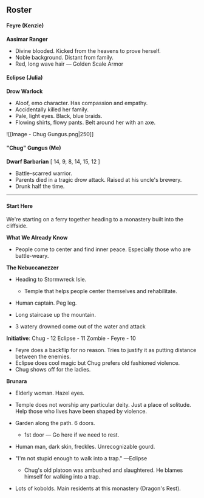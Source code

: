 ## Roster
#### Feyre (Kenzie)
**Aasimar Ranger**
- Divine blooded. Kicked from the heavens to prove herself.
- Noble background. Distant from family.
- Red, long wave hair — Golden Scale Armor
#### Eclipse (Julia)
**Drow Warlock**
- Aloof, emo character. Has compassion and empathy.
- Accidentally killed her family.
- Pale, light eyes. Black, blue braids.
- Flowing shirts, flowy pants. Belt around her with an axe.


![[Image - Chug Gungus.png|250]]
#### "Chug" Gungus (Me)
**Dwarf Barbarian**
[ 14, 9, 8, 14, 15, 12 ]
- Battle-scarred warrior.
- Parents died in a tragic drow attack. Raised at his uncle's brewery.
- Drunk half the time.

***
#### Start Here
We're starting on a ferry together heading to a monastery built into the cliffside.

**What We Already Know**
- People come to center and find inner peace. Especially those who are battle-weary.

**The Nebuccanezzer**
- Heading to Stormwreck Isle.
	- Temple that helps people center themselves and rehabilitate.

- Human captain. Peg leg.
- Long staircase up the mountain.
- 3 watery drowned come out of the water and attack

**Initiative**:
Chug - 12
Eclipse - 11
Zombie - 
Feyre - 10

- Feyre does a backflip for no reason. Tries to justify it as putting distance between the enemies.
- Eclipse does cool magic but Chug prefers old fashioned violence.
- Chug shows off for the ladies.

**Brunara**
- Elderly woman. Hazel eyes.
- Temple does not worship any particular deity. Just a place of solitude. Help those who lives have been shaped by violence.

- Garden along the path. 6 doors. 
	- 1st door — Go here if we need to rest.

- Human man, dark skin, freckles. Unrecognizable gourd.
- "I'm not stupid enough to walk into a trap." —Eclipse
	- Chug's old platoon was ambushed and slaughtered. He blames himself for walking into a trap.

- Lots of kobolds. Main residents at this monastery (Dragon's Rest).